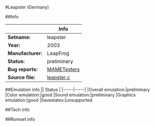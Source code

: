 #Leapster (Germany)

##Info

||Info|
|-----|-----|
|**Setname:**|leapster
|**Year:**|2003
|**Manufacturer:**|LeapFrog
|**Status:**|preliminary
|**Bug reports:**|[MAMETesters](http://mametesters.org/view_all_set.php?type=1&temporary=y&search=leapster.c)
|**Source file:**|[leapster.c](https://github.com/mamedev/mame/blob/master/src/mess/drivers/leapster.c)

##Emulation info
|| Status |
|-----|-----|
|Overall emulation:|preliminary
|Color emulation:|good
|Sound emulation:|preliminary
|Graphics emulation:|good
|Savestates:|unsupported

##Tech info

##Romset info

<!--- START OF EDITED COMMENT DO NOT TOUCH TEXT ABOVE-->
